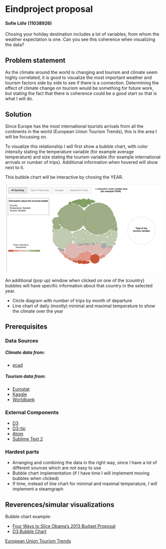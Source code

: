 # Eindproject proposal
#### Sofie Löhr (11038926)
Chosing your holiday destination includes a lot of variables, from whom the weather expectation is one. Can you see this coherence when visualizing the data?

## Problem statement
As the climate around the world is changing and tourism and climate seem highly correlated, it is good to visualize the most important weather and tourism factors side by side to see if there is a connection. Determining the effect of climate change on tourism would be something for future work, but stating the fact that there is coherence could be a good start so that is what I will do.

## Solution
Since Europe has the most international tourists arrivals from all the continents in the world (European Union Tourism Trends), this is the area I will be focussing on. 

To visualize this relationship I will first show a bubble chart, with color intensity stating the temperature variable (for example average temperature) and size stating the tourism variable (for example international arrivals or number of trips). Additional information when hovered will show next to it. 

This bubble chart will be interactive by chosing the YEAR.

![sketch](doc/bubble_chart_example.png)

An additional (pop up) window when clicked on one of the (country) bubbles will have specific information about that country in the selected year. 
+ Circle diagram with number of trips by month of departure
+ Line chart of daily (montly) minimal and maximal temperature to show the climate over the year 

## Prerequisites

### Data Sources
##### Climate data from: 
+ [ecad](https://www.ecad.eu/dailydata/predefinedseries.php#)

##### Tourism data from:
+ [Eurostat](https://ec.europa.eu/eurostat/web/tourism/data/database)
+ [Kaggle](https://www.kaggle.com/ajaafer/tourism-expenditures-of-total-imports)
+ [Worldbank](https://data.worldbank.org/indicator/ST.INT.ARVL)

### External Components
+ [D3](https://d3js.org/)
+ [D3-tip](https://github.com/Caged/d3-tip)
+ [Atom](atom.io)
+ [Sublime Text 2](https://www.sublimetext.com/2)

### Hardest parts
+ Arranging and combining the data in the right way, since I have a lot of different sources which are not easy to use
+ Bubble chart implementation (if I have time I will implement moving bubbles when clicked)
+ If time, instead of line chart for minimal and maximal temperature, I will implement a steamgraph

## Reverences/simular visualizations
Bubble chart example:
+ [Four Ways to Slice Obama’s 2013 Budget Proposal](https://archive.nytimes.com/www.nytimes.com/interactive/2012/02/13/us/politics/2013-budget-proposal-graphic.html)
+ [D3 Bubble Chart](http://bl.ocks.org/phuonghuynh/54a2f97950feadb45b07)

[European Union Tourism Trends](https://www.e-unwto.org/doi/pdf/10.18111/9789284419470)